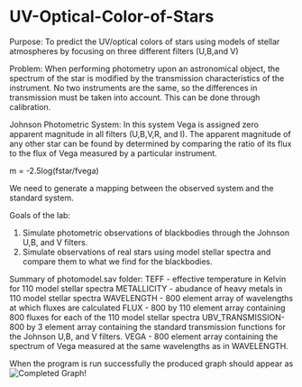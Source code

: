 UV-Optical-Color-of-Stars
=========================

Purpose: To predict the UV/optical colors of stars using models of stellar atmospheres by focusing on three different filters (U,B,and V)

Problem: When performing photometry upon an astronomical object, the spectrum of the star is modified by the transmission characteristics of the instrument. No two instruments are the same, so the differences in transmission must be taken into account. This can be done through calibration.

Johnson Photometric System: In this system Vega is assigned zero apparent magnitude in all filters (U,B,V,R, and I). The apparent magnitude of any other star can be found by determined by comparing the ratio of its flux to the flux of Vega measured by a particular instrument.

m = -2.5log(fstar/fvega)

We need to generate a mapping between the observed system and the standard system.

Goals of the lab: 
1. Simulate photometric observations of blackbodies through the Johnson U,B, and V filters.
2. Simulate observations of real stars using model stellar spectra and compare them to what we find for the blackbodies.

Summary of photomodel.sav folder:
    TEFF - effective temperature in Kelvin for 110 model stellar spectra
    METALLICITY - abudance of heavy metals in 110 model stellar spectra
    WAVELENGTH - 800 element array of wavelengths at which fluxes are calculated
    FLUX - 800 by 110 element array containing 800 fluxes for each of the 110 model stellar spectra
    UBV_TRANSMISSION- 800 by 3 element array containing the standard transmission functions for the Johnson U,B, and V filters. 
    VEGA - 800 element array containing the spectrum of Vega measured at the same wavelengths as in WAVELENGTH. 
    
When the program is run successfully the produced graph should appear as
![Completed Graph!](https://cloud.githubusercontent.com/assets/7351268/4479443/4bd669d4-498e-11e4-8b44-c6c0040f0239.png)
